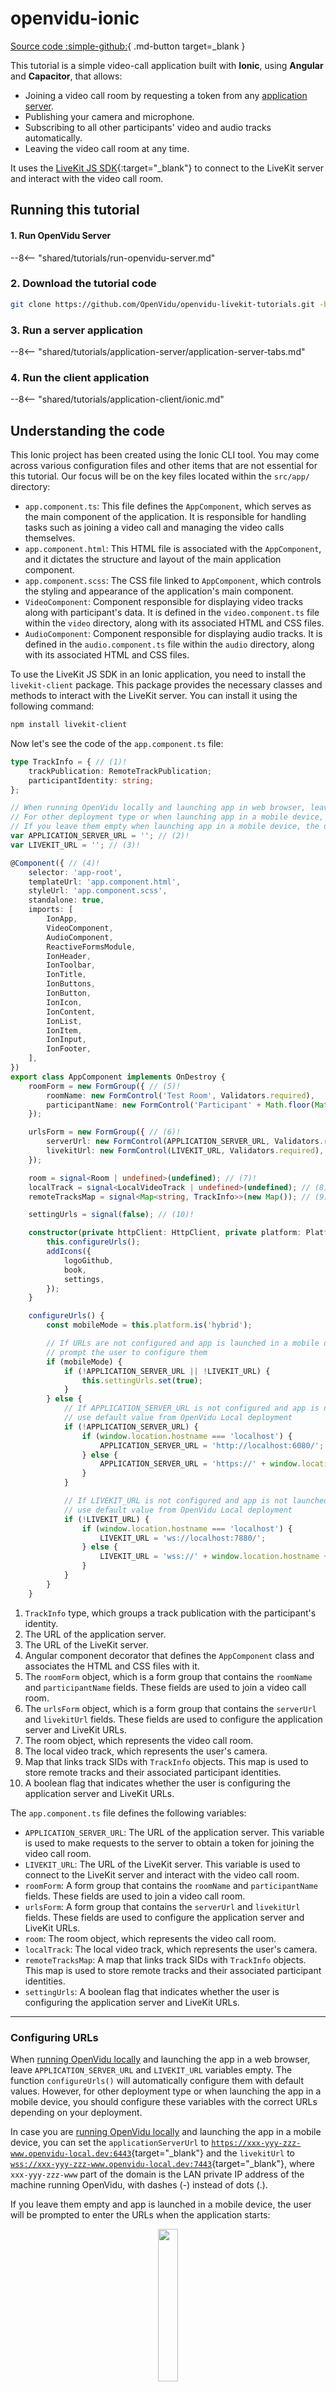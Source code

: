 # openvidu-ionic

[Source code :simple-github:](https://github.com/OpenVidu/openvidu-livekit-tutorials/tree/3.0.0-beta3/application-client/openvidu-ionic){ .md-button target=\_blank }

This tutorial is a simple video-call application built with **Ionic**, using **Angular** and **Capacitor**, that allows:

-   Joining a video call room by requesting a token from any [application server](../application-server/index.md).
-   Publishing your camera and microphone.
-   Subscribing to all other participants' video and audio tracks automatically.
-   Leaving the video call room at any time.

It uses the [LiveKit JS SDK](https://docs.livekit.io/client-sdk-js){:target="\_blank"} to connect to the LiveKit server and interact with the video call room.

## Running this tutorial

#### 1. Run OpenVidu Server

--8<-- "shared/tutorials/run-openvidu-server.md"

### 2. Download the tutorial code

```bash
git clone https://github.com/OpenVidu/openvidu-livekit-tutorials.git -b 3.0.0-beta3
```

### 3. Run a server application

--8<-- "shared/tutorials/application-server/application-server-tabs.md"

### 4. Run the client application

--8<-- "shared/tutorials/application-client/ionic.md"

## Understanding the code

This Ionic project has been created using the Ionic CLI tool. You may come across various configuration files and other items that are not essential for this tutorial. Our focus will be on the key files located within the `src/app/` directory:

-   `app.component.ts`: This file defines the `AppComponent`, which serves as the main component of the application. It is responsible for handling tasks such as joining a video call and managing the video calls themselves.
-   `app.component.html`: This HTML file is associated with the `AppComponent`, and it dictates the structure and layout of the main application component.
-   `app.component.scss`: The CSS file linked to `AppComponent`, which controls the styling and appearance of the application's main component.
-   `VideoComponent`: Component responsible for displaying video tracks along with participant's data. It is defined in the `video.component.ts` file within the `video` directory, along with its associated HTML and CSS files.
-   `AudioComponent`: Component responsible for displaying audio tracks. It is defined in the `audio.component.ts` file within the `audio` directory, along with its associated HTML and CSS files.

To use the LiveKit JS SDK in an Ionic application, you need to install the `livekit-client` package. This package provides the necessary classes and methods to interact with the LiveKit server. You can install it using the following command:

```bash
npm install livekit-client
```

Now let's see the code of the `app.component.ts` file:

```typescript title="<a href='https://github.com/OpenVidu/openvidu-livekit-tutorials/blob/3.0.0-beta3/application-client/openvidu-ionic/src/app/app.component.ts#L33-L123' target='_blank'>app.component.ts</a>" linenums="33"
type TrackInfo = { // (1)!
    trackPublication: RemoteTrackPublication;
    participantIdentity: string;
};

// When running OpenVidu locally and launching app in web browser, leave these variables empty
// For other deployment type or when launching app in a mobile device, configure them with correct URLs
// If you leave them empty when launching app in a mobile device, the user will be prompted to enter the URLs
var APPLICATION_SERVER_URL = ''; // (2)!
var LIVEKIT_URL = ''; // (3)!

@Component({ // (4)!
    selector: 'app-root',
    templateUrl: 'app.component.html',
    styleUrl: 'app.component.scss',
    standalone: true,
    imports: [
        IonApp,
        VideoComponent,
        AudioComponent,
        ReactiveFormsModule,
        IonHeader,
        IonToolbar,
        IonTitle,
        IonButtons,
        IonButton,
        IonIcon,
        IonContent,
        IonList,
        IonItem,
        IonInput,
        IonFooter,
    ],
})
export class AppComponent implements OnDestroy {
    roomForm = new FormGroup({ // (5)!
        roomName: new FormControl('Test Room', Validators.required),
        participantName: new FormControl('Participant' + Math.floor(Math.random() * 100), Validators.required),
    });

    urlsForm = new FormGroup({ // (6)!
        serverUrl: new FormControl(APPLICATION_SERVER_URL, Validators.required),
        livekitUrl: new FormControl(LIVEKIT_URL, Validators.required),
    });

    room = signal<Room | undefined>(undefined); // (7)!
    localTrack = signal<LocalVideoTrack | undefined>(undefined); // (8)!
    remoteTracksMap = signal<Map<string, TrackInfo>>(new Map()); // (9)!

    settingUrls = signal(false); // (10)!

    constructor(private httpClient: HttpClient, private platform: Platform) {
        this.configureUrls();
        addIcons({
            logoGithub,
            book,
            settings,
        });
    }

    configureUrls() {
        const mobileMode = this.platform.is('hybrid');

        // If URLs are not configured and app is launched in a mobile device,
        // prompt the user to configure them
        if (mobileMode) {
            if (!APPLICATION_SERVER_URL || !LIVEKIT_URL) {
                this.settingUrls.set(true);
            }
        } else {
            // If APPLICATION_SERVER_URL is not configured and app is not launched in a mobile device,
            // use default value from OpenVidu Local deployment
            if (!APPLICATION_SERVER_URL) {
                if (window.location.hostname === 'localhost') {
                    APPLICATION_SERVER_URL = 'http://localhost:6080/';
                } else {
                    APPLICATION_SERVER_URL = 'https://' + window.location.hostname + ':6443/';
                }
            }

            // If LIVEKIT_URL is not configured and app is not launched in a mobile device,
            // use default value from OpenVidu Local deployment
            if (!LIVEKIT_URL) {
                if (window.location.hostname === 'localhost') {
                    LIVEKIT_URL = 'ws://localhost:7880/';
                } else {
                    LIVEKIT_URL = 'wss://' + window.location.hostname + ':7443/';
                }
            }
        }
    }
```

1. `TrackInfo` type, which groups a track publication with the participant's identity.
2. The URL of the application server.
3. The URL of the LiveKit server.
4. Angular component decorator that defines the `AppComponent` class and associates the HTML and CSS files with it.
5. The `roomForm` object, which is a form group that contains the `roomName` and `participantName` fields. These fields are used to join a video call room.
6. The `urlsForm` object, which is a form group that contains the `serverUrl` and `livekitUrl` fields. These fields are used to configure the application server and LiveKit URLs.
7. The room object, which represents the video call room.
8. The local video track, which represents the user's camera.
9. Map that links track SIDs with `TrackInfo` objects. This map is used to store remote tracks and their associated participant identities.
10. A boolean flag that indicates whether the user is configuring the application server and LiveKit URLs.

The `app.component.ts` file defines the following variables:

-   `APPLICATION_SERVER_URL`: The URL of the application server. This variable is used to make requests to the server to obtain a token for joining the video call room.
-   `LIVEKIT_URL`: The URL of the LiveKit server. This variable is used to connect to the LiveKit server and interact with the video call room.
-   `roomForm`: A form group that contains the `roomName` and `participantName` fields. These fields are used to join a video call room.
-   `urlsForm`: A form group that contains the `serverUrl` and `livekitUrl` fields. These fields are used to configure the application server and LiveKit URLs.
-   `room`: The room object, which represents the video call room.
-   `localTrack`: The local video track, which represents the user's camera.
-   `remoteTracksMap`: A map that links track SIDs with `TrackInfo` objects. This map is used to store remote tracks and their associated participant identities.
-   `settingUrls`: A boolean flag that indicates whether the user is configuring the application server and LiveKit URLs.

---

### Configuring URLs

When [running OpenVidu locally](#run-openvidu-locally) and launching the app in a web browser, leave `APPLICATION_SERVER_URL` and `LIVEKIT_URL` variables empty. The function `configureUrls()` will automatically configure them with default values. However, for other deployment type or when launching the app in a mobile device, you should configure these variables with the correct URLs depending on your deployment.

In case you are [running OpenVidu locally](#run-openvidu-locally) and launching the app in a mobile device, you can set the `applicationServerUrl` to [`https://xxx-yyy-zzz-www.openvidu-local.dev:6443`](https://xxx-yyy-zzz-www.openvidu-local.dev:5443){target="\_blank"} and the `livekitUrl` to [`wss://xxx-yyy-zzz-www.openvidu-local.dev:7443`](wss://xxx-yyy-zzz-www.openvidu-local.dev:5443){target="\_blank"}, where `xxx-yyy-zzz-www` part of the domain is the LAN private IP address of the machine running OpenVidu, with dashes (-) instead of dots (.).

If you leave them empty and app is launched in a mobile device, the user will be prompted to enter the URLs when the application starts:

<div class="grid-container">

<div class="grid-100"><p style="text-align: center;"><a class="glightbox" href="../../../../assets/images/application-clients/configure-urls-ionic.png" data-type="image" data-width="100%" data-height="auto" data-desc-position="bottom"><img src="../../../../assets/images/application-clients/configure-urls-ionic.png" loading="lazy" style="width: 25%;"/></a></p></div>

</div>

---

### Joining a Room

After the user specifies their participant name and the name of the room they want to join, when they click the `Join` button, the `joinRoom()` method is called:

```typescript title="<a href='https://github.com/OpenVidu/openvidu-livekit-tutorials/blob/3.0.0-beta3/application-client/openvidu-ionic/src/app/app.component.ts#L131-L180' target='_blank'>app.component.ts</a>" linenums="131"
async joinRoom() {
    // Initialize a new Room object
    const room = new Room();
    this.room.set(room); // (1)!

    // Specify the actions when events take place in the room
    // On every new Track received...
    this.room.on(
        RoomEvent.TrackSubscribed,
        (_track: RemoteTrack, publication: RemoteTrackPublication, participant: RemoteParticipant) => { // (2)!
            this.remoteTracksMap.update((map) => {
                map.set(publication.trackSid, {
                    trackPublication: publication,
                    participantIdentity: participant.identity,
                });
                return map;
            });
        }
    );

    // On every new Track destroyed...
    room.on(RoomEvent.TrackUnsubscribed, (_track: RemoteTrack, publication: RemoteTrackPublication) => { // (3)!
        this.remoteTracksMap.update((map) => {
            map.delete(publication.trackSid);
            return map;
        });
    });

    try {
        // Get the room name and participant name from the form
        const roomName = this.roomForm.value.roomName!; // (4)!
        const participantName = this.roomForm.value.participantName!;

        // Get a token from your application server with the room name and participant name
        const token = await this.getToken(roomName, participantName); // (5)!

        // Connect to the room with the LiveKit URL and the token
        await room.connect(LIVEKIT_URL, token); // (6)!

        // Publish your camera and microphone
        await room.localParticipant.enableCameraAndMicrophone(); // (7)!
        this.localTrack.set(room.localParticipant.videoTrackPublications.values().next().value.videoTrack);
    } catch (error: any) {
        console.log(
            'There was an error connecting to the room:',
            error?.error?.errorMessage || error?.message || error
        );
        await this.leaveRoom();
    }
}
```

1. Initialize a new `Room` object.
2. Event handling for when a new track is received in the room.
3. Event handling for when a track is destroyed.
4. Get the room name and participant name from the form.
5. Get a token from the application server with the room name and participant name.
6. Connect to the room with the LiveKit URL and the token.
7. Publish your camera and microphone.

The `joinRoom()` method performs the following actions:

1.  It creates a new `Room` object. This object represents the video call room.

    !!! info

        When the room object is defined, the HTML template is automatically updated hiding the "Join room" page and showing the "Room" layout.

2.  Event handling is configured for different scenarios within the room. These events are fired when new tracks are subscribed to and when existing tracks are unsubscribed.

    -   **`RoomEvent.TrackSubscribed`**: This event is triggered when a new track is received in the room. It manages the storage of the new track in the `remoteTracksMap`, which links track SIDs with `TrackInfo` objects containing the track publication and the participant's identity.

    -   **`RoomEvent.TrackUnsubscribed`**: This event occurs when a track is destroyed, and it takes care of removing the track from the `remoteTracksMap`.

    These event handlers are essential for managing the behavior of tracks within the video call. You can further extend the event handling as needed for your application.

    !!! info "Take a look at all events"

        You can take a look at all the events in the [Livekit Documentation](https://docs.livekit.io/client-sdk-js/enums/RoomEvent.html)

3.  It retrieves the room name and participant name from the form.
4.  It requests a token from the application server using the room name and participant name. This is done by calling the `getToken()` method:

    ```typescript title="<a href='https://github.com/OpenVidu/openvidu-livekit-tutorials/blob/3.0.0-beta3/application-client/openvidu-ionic/src/app/app.component.ts#L197-L215' target='_blank'>app.component.ts</a>" linenums="197"
    /**
     * --------------------------------------------
     * GETTING A TOKEN FROM YOUR APPLICATION SERVER
     * --------------------------------------------
     * The method below request the creation of a token to
     * your application server. This prevents the need to expose
     * your LiveKit API key and secret to the client side.
     *
     * In this sample code, there is no user control at all. Anybody could
     * access your application server endpoints. In a real production
     * environment, your application server must identify the user to allow
     * access to the endpoints.
     */
    async getToken(roomName: string, participantName: string): Promise<string> {
        const response = await lastValueFrom(
            this.httpClient.post<{ token: string }>(APPLICATION_SERVER_URL + 'token', { roomName, participantName })
        );
        return response.token;
    }
    ```

    This function sends a POST request using [HttpClient](https://angular.io/api/common/http/HttpClient){:target="\_blank"} to the application server's `/token` endpoint. The request body contains the room name and participant name. The server responds with a token that is used to connect to the room.

5.  It connects to the room using the LiveKit URL and the token.
6.  It publishes the camera and microphone tracks to the room using `room.localParticipant.enableCameraAndMicrophone()`, which asks the user for permission to access their camera and microphone at the same time. The local video track is then stored in the `localTrack` variable.

---

### Displaying Video and Audio Tracks

In order to display participants' video and audio tracks, the `app.component.html` file integrates the `VideoComponent` and `AudioComponent`.

```html title="<a href='https://github.com/OpenVidu/openvidu-livekit-tutorials/blob/3.0.0-beta3/application-client/openvidu-ionic/src/app/app.component.html#L108-L125' target='_blank'>app.component.html</a>" linenums="108"
<div id="layout-container">
    @if (localTrack()) {
    <video-component
        [track]="localTrack()!"
        [participantIdentity]="roomForm.value.participantName!"
        [local]="true"
    ></video-component>
    }
    @for (remoteTrack of remoteTracksMap().values(); track remoteTrack.trackPublication.trackSid) {
        @if (remoteTrack.trackPublication.kind === 'video') {
        <video-component
            [track]="remoteTrack.trackPublication.videoTrack!"
            [participantIdentity]="remoteTrack.participantIdentity"
        ></video-component>
        } @else {
        <audio-component [track]="remoteTrack.trackPublication.audioTrack!" hidden></audio-component>
        }
    }
</div>
```

This code snippet does the following:

-   We use the Angular `@if` block to conditionally display the local video track using the `VideoComponent`. The `local` property is set to `true` to indicate that the video track belongs to the local participant.

    !!! info

        The audio track is not displayed for the local participant because there is no need to hear one's own audio.

-   Then, we use the Angular `@for` block to iterate over the `remoteTracksMap`. For each remote track, we create a `VideoComponent` or an `AudioComponent` depending on the track's kind (video or audio). The `participantIdentity` property is set to the participant's identity, and the `track` property is set to the video or audio track. The `hidden` attribute is added to the `AudioComponent` to hide the audio tracks from the layout.

Let's see now the code of the `video.component.ts` file:

```typescript title="<a href='https://github.com/OpenVidu/openvidu-livekit-tutorials/blob/3.0.0-beta3/application-client/openvidu-ionic/src/app/video/video.component.ts#L4-L27' target='_blank'>video.component.ts</a>" linenums="3"
// (1)!
@Component({
    selector: "video-component",
    standalone: true,
    imports: [],
    templateUrl: "./video.component.html",
    styleUrl: "./video.component.css"
})
export class VideoComponent implements AfterViewInit, OnDestroy {
    videoElement = viewChild<ElementRef<HTMLVideoElement>>("videoElement"); // (2)!

    track = input.required<LocalVideoTrack | RemoteVideoTrack>(); // (3)!
    participantIdentity = input.required<string>(); // (4)!
    local = input(false); // (5)!

    ngAfterViewInit() {
        if (this.videoElement()) {
            this.track().attach(this.videoElement()!.nativeElement); // (6)!
        }
    }

    ngOnDestroy() {
        this.track().detach(); // (7)!
    }
}
```

1. Angular component decorator that defines the `VideoComponent` class and associates the HTML and CSS files with it.
2. The reference to the video element in the HTML template.
3. The video track object, which can be a `LocalVideoTrack` or a `RemoteVideoTrack`.
4. The participant identity associated with the video track.
5. A boolean flag that indicates whether the video track belongs to the local participant.
6. Attach the video track to the video element when the track is set.
7. Detach the video track when the component is destroyed.

The `VideoComponent` does the following:

-   It defines the properties `track`, `participantIdentity`, and `local` as inputs of the component:

    -   `track`: The video track object, which can be a `LocalVideoTrack` or a `RemoteVideoTrack`.
    -   `participantIdentity`: The participant identity associated with the video track.
    -   `local`: A boolean flag that indicates whether the video track belongs to the local participant. This flag is set to `false` by default.

-   It creates a reference to the video element in the HTML template.
-   It attaches the video track to the video element when the view is initialized.
-   It detaches the video track when the component is destroyed.

Finally, let's see the code of the `audio.component.ts` file:

```typescript title="<a href='https://github.com/OpenVidu/openvidu-livekit-tutorials/blob/3.0.0-beta3/application-client/openvidu-ionic/src/app/audio/audio.component.ts#L4-L25' target='_blank'>audio.component.ts</a>" linenums="3"
// (1)!
@Component({
    selector: "audio-component",
    standalone: true,
    imports: [],
    templateUrl: "./audio.component.html",
    styleUrl: "./audio.component.css"
})
export class AudioComponent implements AfterViewInit, OnDestroy {
    audioElement = viewChild<ElementRef<HTMLAudioElement>>("audioElement"); // (2)!

    track = input.required<LocalAudioTrack | RemoteAudioTrack>(); // (3)!

    ngAfterViewInit() {
        if (this.audioElement()) {
            this.track().attach(this.audioElement()!.nativeElement); // (4)!
        }
    }

    ngOnDestroy() {
        this.track().detach(); // (5)!
    }
}
```

1. Angular component decorator that defines the `AudioComponent` class and associates the HTML and CSS files with it.
2. The reference to the audio element in the HTML template.
3. The audio track object, which can be a `RemoteAudioTrack` or a `LocalAudioTrack`, although in this case, it will always be a `RemoteAudioTrack`.
4. Attach the audio track to the audio element when view is initialized.
5. Detach the audio track when the component is destroyed.

The `AudioComponent` class is similar to the `VideoComponent` class, but it is used to display audio tracks. It attaches the audio track to the audio element when view is initialized and detaches the audio track when the component is destroyed.

---

### Leaving the room

When the user wants to leave the room, they can click the `Leave Room` button. This action calls the `leaveRoom()` method:

```typescript title="<a href='https://github.com/OpenVidu/openvidu-livekit-tutorials/blob/3.0.0-beta3/application-client/openvidu-ionic/src/app/app.component.ts#L182-L195' target='_blank'>app.component.ts</a>" linenums="182"
async leaveRoom() {
    // Leave the room by calling 'disconnect' method over the Room object
    await this.room()?.disconnect(); // (1)!

    // Reset all variables
    this.room.set(undefined); // (2)!
    this.localTrack.set(undefined);
    this.remoteTracksMap.set(new Map());
}

async ngOnDestroy() { // (3)!
    // On window closed or component destroyed, leave the room
    await this.leaveRoom();
}
```

1. Disconnect the user from the room.
2. Reset all variables.
3. Call the `leaveRoom()` method when the component is destroyed.

The `leaveRoom()` method performs the following actions:

-   It disconnects the user from the room by calling the `disconnect()` method on the `room` object.
-   It resets all variables.

The `ngOnDestroy()` lifecycle hook is used to ensure that the user leaves the room when the component is destroyed.

---

### Specific mobile requirements

In order to be able to test the application on an Android or iOS device, the application must ask for the necessary permissions to access the device's camera and microphone. These permissions are requested when the user joins the video call room.

=== ":fontawesome-brands-android:{.icon .lg-icon .tab-icon} Android"

    The application must include the following permissions in the `AndroidManifest.xml` file located in the `android/app/src/main` directory:

    ```xml title="<a href='https://github.com/OpenVidu/openvidu-livekit-tutorials/blob/3.0.0-beta3/application-client/openvidu-ionic/android/app/src/main/AndroidManifest.xml#L41-L43' target='_blank'>AndroidManifest.xml</a>" linenums="41"
    <uses-permission android:name="android.permission.CAMERA" />
    <uses-permission android:name="android.permission.RECORD_AUDIO" />
    <uses-permission android:name="android.permission.MODIFY_AUDIO_SETTINGS" />
    ```

=== ":fontawesome-brands-apple:{.icon .lg-icon .tab-icon} iOS"

    The application must include the following permissions in the `Info.plist` file located in the `ios/App/App` directory:

    ```xml title="<a href='https://github.com/OpenVidu/openvidu-livekit-tutorials/blob/3.0.0-beta3/application-client/openvidu-ionic/ios/App/App/Info.plist#L48-L51' target='_blank'>Info.plist</a>" linenums="48"
    <key>NSCameraUsageDescription</key>
    <string>This Application uses your camera to make video calls.</string>
    <key>NSMicrophoneUsageDescription</key>
    <string>This Application uses your microphone to make calls.</string>
    ```
